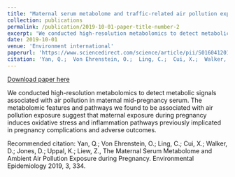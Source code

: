 ```yaml
---
title: "Maternal serum metabolome and traffic-related air pollution exposure in pregnancy"
collection: publications
permalink: /publication/2019-10-01-paper-title-number-2
excerpt: 'We conducted high-resolution metabolomics to detect metabolic signals associated with air pollution in maternal mid-pregnancy serum. The metabolomic features and pathways we found to be associated with air pollution exposure suggest that maternal exposure during pregnancy induces oxidative stress and inflammation pathways previously implicated in pregnancy complications and adverse outcomes.'
date: 2019-10-01
venue: 'Environment international'
paperurl: 'https://www.sciencedirect.com/science/article/pii/S0160412019304416'
citation: 'Yan, Q.;  Von Ehrenstein, O.;  Ling, C.;  Cui, X.;  Walker, D.;  Jones, D.;  Uppal, K.; Liew, Z., The Maternal Serum Metabolome and Ambient Air Pollution Exposure during Pregnancy. Environmental Epidemiology 2019, 3, 334.'
---
```


<a href='https://www.sciencedirect.com/science/article/pii/S0160412019304416'>Download paper here</a>

We conducted high-resolution metabolomics to detect metabolic signals associated with air pollution in maternal mid-pregnancy serum. The metabolomic features and pathways we found to be associated with air pollution exposure suggest that maternal exposure during pregnancy induces oxidative stress and inflammation pathways previously implicated in pregnancy complications and adverse outcomes.

Recommended citation: Yan, Q.;  Von Ehrenstein, O.;  Ling, C.;  Cui, X.;  Walker, D.;  Jones, D.;  Uppal, K.; Liew, Z., The Maternal Serum Metabolome and Ambient Air Pollution Exposure during Pregnancy. Environmental Epidemiology 2019, 3, 334.